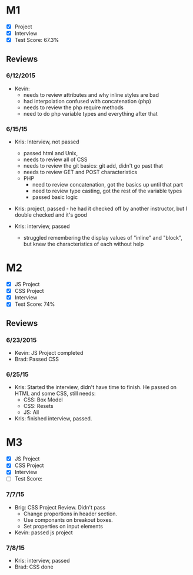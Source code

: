 # M1

- [x] Project
- [x] Interview
- [x] Test Score: 67.3%

## Reviews

### 6/12/2015

- Kevin:
  - needs to review attributes and why inline styles are bad
  - had interpolation confused with concatenation (php)
  - needs to review the php require methods
  - need to do php variable types and everything after that

### 6/15/15

- Kris: Interview, not passed
  - passed html and Unix,
  - needs to review all of CSS
  - needs to review the git basics: git add, didn't go past that
  - needs to review GET and POST characteristics
  - PHP
    - need to review concatenation, got the basics up until that part
    - need to review type casting, got the rest of the variable types
    - passed basic logic

- Kris: project, passed - he had it checked off by another instructor, but I double checked and it's good
- Kris: interview, passed
  - struggled remembering the display values of "inline" and "block", but knew the characteristics of each without help


# M2

- [x] JS Project
- [x] CSS Project
- [x] Interview
- [x] Test Score: 74%

## Reviews

### 6/23/2015

- Kevin: JS Project completed
- Brad: Passed CSS

### 6/25/15
- Kris: Started the interview, didn't have time to finish. He passed on HTML and some CSS, still needs:
  - CSS: Box Model
  - CSS: Resets
  - JS: All
- Kris: finished interview, passed.

# M3
- [x] JS Project
- [x] CSS Project
- [x] Interview
- [ ] Test Score: 

### 7/7/15

- Brig: CSS Project Review. Didn't pass
  - Change proportions in header section.
  - Use componants on breakout boxes.
  - Set properties on input elements
- Kevin: passed js project

### 7/8/15
- Kris: interview, passed
- Brad: CSS done

